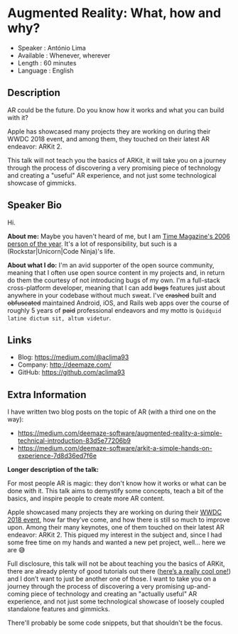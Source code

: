 Augmented Reality: What, how and why?
=========================

* Speaker   : António Lima
* Available : Whenever, wherever
* Length    : 60 minutes
* Language  : English

Description
-----------

AR could be the future. Do you know how it works and what you can build with it?

Apple has showcased many projects they are working on during their WWDC 2018 event, and among them, they touched on their latest AR endeavor: ARKit 2.

This talk will not teach you the basics of ARKit, it will take you on a journey through the process of discovering a very promising piece of technology and creating a "useful" AR experience, and not just some technological showcase of gimmicks.

Speaker Bio
-----------

Hi.

**About me:**
Maybe you haven't heard of me, but I am [Time Magazine's 2006 person of the year](https://www.adherecreative.com/hs-fs/hubfs/time-you.jpg?width=570&height=760&name=time-you.jpg). It's a lot of responsibility, but such is a (Rockstar|Unicorn|Code Ninja)'s life.

**About what I do:**
I'm an avid supporter of the open source community, meaning that I often use open source content in my projects and, in return do them the courtesy of not introducing bugs of my own. I'm a full-stack cross-platform developer, meaning that I can add ~~bugs~~ features just about anywhere in your codebase without much sweat. I've ~~crashed~~ built and ~~obfuscated~~ maintained Android, iOS, and Rails web apps over the course of roughly 5 years of ~~paid~~ professional endeavors and my motto is `Quidquid latine dictum sit, altum videtur`.

Links
-----

* Blog: https://medium.com/@aclima93
* Company: http://deemaze.com/
* GitHub: https://github.com/aclima93

Extra Information
-----------------

I have written two blog posts on the topic of AR (with a third one on the way):
- https://medium.com/deemaze-software/augmented-reality-a-simple-technical-introduction-83d5e77206b9
- https://medium.com/deemaze-software/arkit-a-simple-hands-on-experience-7d8d36ed7f6e

**Longer description of the talk:**

For most people AR is magic: they don't know how it works or what can be done with it. This talk aims to demystify some concepts, teach a bit of the basics, and inspire people to create more AR content.

Apple showcased many projects they are working on during their [WWDC 2018 event](https://www.apple.com/apple-events/june-2018/), how far they’ve come, and how there is still so much to improve upon. Among their many keynotes, one of them touched on their latest AR endeavor: ARKit 2. This piqued my interest in the subject and, since I had some free time on my hands and wanted a new pet project, well… here we are 😅

Full disclosure, this talk will not be about teaching you the basics of ARKit, there are already plenty of good tutorials out there ([here’s a really cool one!](https://blog.markdaws.net/apple-arkit-by-example-ef1c8578fb59)) and I don’t want to just be another one of those. I want to take you on a journey through the process of discovering a very promising up-and-coming piece of technology and creating an "actually useful" AR experience, and not just some technological showcase of loosely coupled standalone features and gimmicks.

There'll probably be some code snippets, but that shouldn't be the focus.
